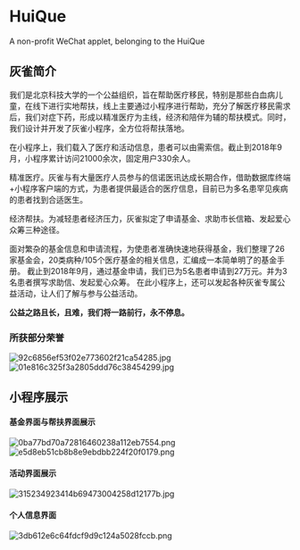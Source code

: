 # HuiQue
A non-profit WeChat applet, belonging to the  HuiQue
## 灰雀简介
我们是北京科技大学的一个公益组织，旨在帮助医疗移民，特别是那些白血病儿童，在线下进行实地帮扶，线上主要通过小程序进行帮助，充分了解医疗移民需求后，我们对症下药，形成以精准医疗为主线，经济和陪伴为辅的帮扶模式。同时，我们设计并开发了灰雀小程序，全方位将帮扶落地。

在小程序上，我们载入了医疗和活动信息，患者可以由需索信。截止到2018年9月，小程序累计访问21000余次，固定用户330余人。

精准医疗。灰雀与有大量医疗人员参与的信诺医讯达成长期合作，借助数据库终端+小程序客户端的方式，为患者提供最适合的医疗信息，目前已为多名患罕见疾病的患者找到合适医生。

经济帮扶。为减轻患者经济压力，灰雀拟定了申请基金、求助市长信箱、发起爱心众筹三种途径。

面对繁杂的基金信息和申请流程，为使患者准确快速地获得基金，我们整理了26家基金会，20类病种/105个医疗基金的相关信息，汇编成一本简单明了的基金手册。
截止到2018年9月，通过基金申请，我们已为5名患者申请到27万元。并为3名患者撰写求助信、发起爱心众筹。
在此小程序上，还可以发起各种灰雀专属公益活动，让人们了解与参与公益活动。

**公益之路且长，且难，我们将一路前行，永不停息。**

### 所获部分荣誉
![92c6856ef53f02e773602f21ca54285.jpg](https://i.loli.net/2020/03/10/R8vchrsAl7jdFSV.jpg)
![01e816c325f3a2805ddd76c38454299.jpg](https://i.loli.net/2020/03/10/y9L6oYCUBa4pOM1.jpg)

## 小程序展示

#### 基金界面与帮扶界面展示
![0ba77bd70a72816460238a112eb7554.png](https://i.loli.net/2020/03/10/Ccxw6vDP9hIVTKa.png)
![e5d8eb51cb8b8e9ebdbb224f20f0179.png](https://i.loli.net/2020/03/10/DlcE93q7b6XRYPg.png)

#### 活动界面展示
![315234923414b69473004258d12177b.jpg](https://i.loli.net/2020/03/10/jkpJOfILe8HlNRi.jpg)

#### 个人信息界面
![3db612e6c64fdcf9d9c124a5028fccb.png](https://i.loli.net/2020/03/10/PImeZaG17iEFzbn.png)


